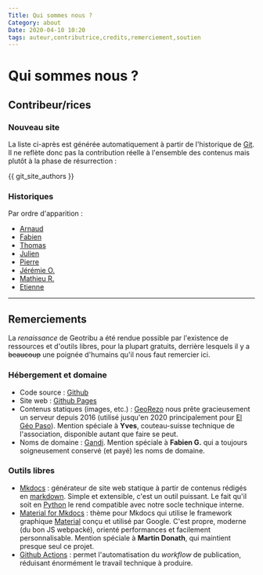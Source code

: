 ```yaml
---
Title: Qui sommes nous ?
Category: about
Date: 2020-04-10 10:20
tags: auteur,contributrice,credits,remerciement,soutien
---
```


# Qui sommes nous ?

## Contribeur/rices

### Nouveau site

La liste ci-après est générée automatiquement à partir de l'historique de [Git](https://fr.wikipedia.org/wiki/Git). Il ne reflète donc pas la contribution réelle à l'ensemble des contenus mais plutôt à la phase de résurrection :

{{ git_site_authors }}

### Historiques

Par ordre d'apparition :

- [Arnaud](/team/avdc)
- [Fabien](/team/fgob)
- [Thomas](/team/tgra)
- [Julien](/team/jmou)
- [Pierre](/team/pver)
- [Jérémie O.](/team/jory)
- [Mathieu R.](/team/mraj)
- [Etienne](/team/edel)

----

## Remerciements

La _renaissance_ de Geotribu a été rendue possible par l'existence de ressources et d'outils libres, pour la plupart gratuits, derrière lesquels il y a ~~beaucoup~~ une poignée d'humains qu'il nous faut remercier ici.

### Hébergement et domaine

- Code source : [Github](https://github.com/geotribu)
- Site web : [Github Pages](https://pages.github.com/)
- Contenus statiques (images, etc.) : [GeoRezo](https://georezo.net/) nous prête gracieusement un serveur depuis 2016 (utilisé jusqu'en 2020 principalement pour [El Géo Paso](https://elgeopaso.georezo.net/)). Mention spéciale à **Yves**, couteau-suisse technique de l'association, disponible autant que faire se peut.
- Noms de domaine : [Gandi](https://www.gandi.net/fr). Mention spéciale à **Fabien G.** qui a toujours soigneusement conservé (et payé) les noms de domaine.

### Outils libres

- [Mkdocs](https://www.mkdocs.org/) : générateur de site web statique à partir de contenus rédigés en [markdown](https://fr.wikipedia.org/wiki/Markdown). Simple et extensible, c'est un outil puissant. Le fait qu'il soit en [Python](https://www.python.org/) le rend compatible avec notre socle technique interne.
- [Material for Mkdocs](https://fr.wikipedia.org/wiki/Markdown) : thème pour Mkdocs qui utilise le framework graphique [Material](https://fr.wikipedia.org/wiki/Markdown) conçu et utilisé par Google. C'est propre, moderne (du bon JS webpacké), orienté performances et facilement personnalisable. Mention spéciale à **Martin Donath**, qui maintient presque seul ce projet.
- [Github Actions](https://help.github.com/actions) : permet l'automatisation du _workflow_ de publication, réduisant énormément le travail technique à produire.
